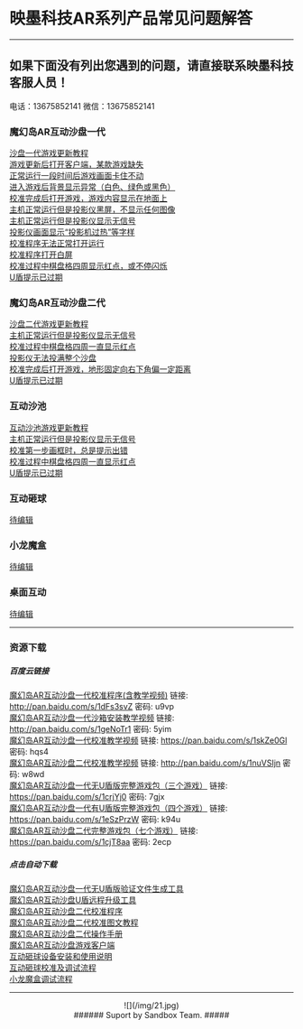 # 映墨科技AR系列产品常见问题解答 #

----------

## 如果下面没有列出您遇到的问题，请直接联系映墨科技客服人员！ #
电话：13675852141 微信：13675852141

### 魔幻岛AR互动沙盘一代 ###

[沙盘一代游戏更新教程](MagicIsland-Update-Q2.html "图文教程")    
[游戏更新后打开客户端，某款游戏缺失](MagicIsland-Update-Q1.html "游戏缺失")   
[正常运行一段时间后游戏画面卡住不动](MagicIsland-Kinect-Q1.html "游戏画面卡死")   
[进入游戏后背景显示异常（白色、绿色或黑色）](MagicIsland-Kinect-Q2.html "游戏背景显示异常")   
[校准完成后打开游戏，游戏内容显示在地面上](MagicIsland-Calibration-Q1.html "游戏内容显示在地面上")   
[主机正常运行但是投影仪黑屏，不显示任何图像](MagicIsland-Projector-Q1.html "投影仪黑屏")   
[主机正常运行但是投影仪显示无信号](MagicIsland-Projector-Q2.html "投影仪显示无信号")   
[投影仪画面显示“投影机过热”等字样](MagicIsland-Projector-Q3.html "投影机过热")   
[校准程序无法正常打开运行](MagicIsland-Calibration-Q2.html "校准程序无法正常打开运行")   
[校准程序打开白屏](MagicIsland-Kinect-Q3.html "校准程序打开白屏")   
[校准过程中棋盘格四周显示红点，或不停闪烁](MagicIsland-Kinect-Q4.html "棋盘格四周显示红点，或不停闪烁")     
[U盾提示已过期](MagicIsland-Dongle-Q1.html "U盾提示已过期")   

### 魔幻岛AR互动沙盘二代 ###

[沙盘二代游戏更新教程](MagicIsland-Update-Q3.html "图文教程")  
[主机正常运行但是投影仪显示无信号](MagicIsland-Projector-Q2.html "投影仪显示无信号")      
[校准过程中棋盘格四周一直显示红点](MagicIsland-Calibration-Q3.html "棋盘格四周一直显示红点")  
[投影仪无法投满整个沙盘](MagicIsland-Projector-Q4.html "投影仪无法投满整个沙盘")   
[校准完成后打开游戏，地形固定向右下角偏一定距离](MagicIsland-Projector-Q5.html "校准完成后打开游戏地形固定向右下角偏一定距离")   
[U盾提示已过期](MagicIsland-Dongle-Q2.html "U盾提示已过期")

### 互动沙池 ###

[互动沙池游戏更新教程](MagicIsland-Update-Q3.html "图文教程")  
[主机正常运行但是投影仪显示无信号](MagicIsland-Projector-Q2.html "投影仪显示无信号")  
[校准第一步画框时，总是提示出错](SandPool-calibration-Q1.html "校准第一步画框时，总是提示出错")   
[校准过程中棋盘格四周一直显示红点](SandPool-calibration-Q2.html "棋盘格四周一直显示红点")  
[U盾提示已过期](MagicIsland-Dongle-Q2.html "U盾提示已过期") 

### 互动砸球 ###
[待编辑](待编辑 "待编辑")   

### 小龙魔盒 ###
[待编辑](待编辑 "待编辑") 

### 桌面互动 ###
[待编辑](待编辑 "待编辑")

---------------------------------
### 资源下载 ###
##### 百度云链接 ######
[魔幻岛AR互动沙盘一代校准程序(含教学视频)]("") 链接: http://pan.baidu.com/s/1dFs3svZ 密码: u9vp   
[魔幻岛AR互动沙盘一代沙箱安装教学视频]("") 链接: http://pan.baidu.com/s/1geNoTr1 密码: 5yim   
[魔幻岛AR互动沙盘一代校准教学视频]("") 链接: https://pan.baidu.com/s/1skZe0Gl 密码: hqs4   
[魔幻岛AR互动沙盘二代校准教学视频]("") 链接: http://pan.baidu.com/s/1nuVSIjn 密码: w8wd   
[魔幻岛AR互动沙盘一代无U盾版完整游戏包（三个游戏）]("") 链接: https://pan.baidu.com/s/1crjYj0 密码: 7gjx   
[魔幻岛AR互动沙盘一代有U盾版完整游戏包（四个游戏）]("") 链接: https://pan.baidu.com/s/1eSzPrzW 密码: k94u   
[魔幻岛AR互动沙盘二代完整游戏包（七个游戏）]("") 链接: https://pan.baidu.com/s/1cjT8aa 密码: 2ecp     
 

##### 点击自动下载 #####
[魔幻岛AR互动沙盘一代无U盾版验证文件生成工具](/attachment/sandbox/keyGenerator.zip "魔幻岛AR互动沙盘一代无U盾版验证文件生成工具")   
[魔幻岛AR互动沙盘U盾远程升级工具](/attachment/sandbox/dongleUpdate_v1.0.0.5.zip "魔幻岛AR互动沙盘U盾远程升级工具")   
[魔幻岛AR互动沙盘二代校准程序](/attachment/sandbox/魔幻岛沙盘二代校准软件1.1.zip "魔幻岛AR互动沙盘二代校准程序")   
[魔幻岛AR互动沙盘二代校准图文教程](/attachment/sandbox/魔幻岛二代校准图文教程.pdf "魔幻岛AR互动沙盘二代校准图文教程")   
[魔幻岛AR互动沙盘二代操作手册](/attachment/sandbox/魔幻岛AR互动沙盘二代操作手册.pdf "魔幻岛AR互动沙盘二代操作手册")           
[魔幻岛AR互动沙盘游戏客户端](/attachment/sandbox/魔幻岛客户端单机版.exe "AR魔幻岛游戏客户端")  
[互动砸球设备安装和使用说明](/attachment/sandbox/互动砸球设备安装和使用说明.pdf "互动砸球设备安装和使用说明")   
[互动砸球校准及调试流程](/attachment/sandbox/互动砸球校准及调试流程.pdf "互动砸球校准及调试流程")  
[小龙魔盒调试流程](/attachment/sandbox/小龙魔盒调试流程.pdf "小龙魔盒调试流程")


---------------------------------

<center> ![](/img/21.jpg) </center>

<center> 
###### Suport by Sandbox Team. #####
</center>


